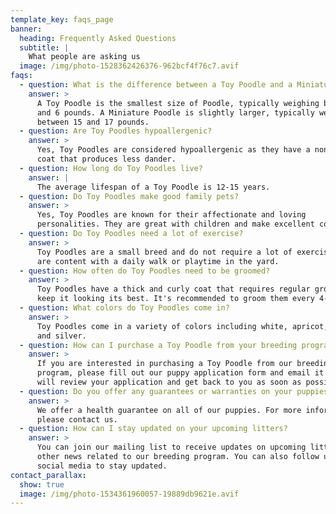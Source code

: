 ```yaml
---
template_key: faqs_page
banner:
  heading: Frequently Asked Questions
  subtitle: |
    What people are asking us
  image: /img/photo-1528362426376-962bcf4f76c7.avif
faqs:
  - question: What is the difference between a Toy Poodle and a Miniature Poodle?
    answer: >
      A Toy Poodle is the smallest size of Poodle, typically weighing between 4
      and 6 pounds. A Miniature Poodle is slightly larger, typically weighing
      between 15 and 17 pounds.
  - question: Are Toy Poodles hypoallergenic?
    answer: >
      Yes, Toy Poodles are considered hypoallergenic as they have a non-shedding
      coat that produces less dander.
  - question: How long do Toy Poodles live?
    answer: |
      The average lifespan of a Toy Poodle is 12-15 years.
  - question: Do Toy Poodles make good family pets?
    answer: >
      Yes, Toy Poodles are known for their affectionate and loving
      personalities. They are great with children and make excellent companions.
  - question: Do Toy Poodles need a lot of exercise?
    answer: >
      Toy Poodles are a small breed and do not require a lot of exercise. They
      are content with a daily walk or playtime in the yard.
  - question: How often do Toy Poodles need to be groomed?
    answer: >
      Toy Poodles have a thick and curly coat that requires regular grooming to
      keep it looking its best. It's recommended to groom them every 4-6 weeks.
  - question: What colors do Toy Poodles come in?
    answer: >
      Toy Poodles come in a variety of colors including white, apricot, black,
      and silver.
  - question: How can I purchase a Toy Poodle from your breeding program?
    answer: >
      If you are interested in purchasing a Toy Poodle from our breeding
      program, please fill out our puppy application form and email it to us. We
      will review your application and get back to you as soon as possible.
  - question: Do you offer any guarantees or warranties on your puppies?
    answer: >
      We offer a health guarantee on all of our puppies. For more information,
      please contact us.
  - question: How can I stay updated on your upcoming litters?
    answer: >
      You can join our mailing list to receive updates on upcoming litters and
      other news related to our breeding program. You can also follow us on
      social media to stay updated.
contact_parallax:
  show: true
  image: /img/photo-1534361960057-19889db9621e.avif
---
```

